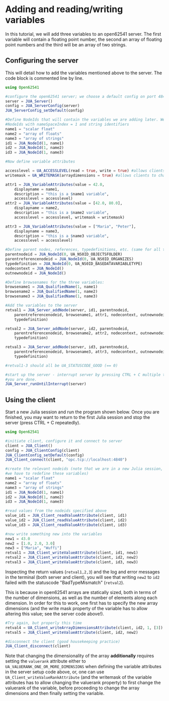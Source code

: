 # Adding and reading/writing variables

In this tutorial, we will add three variables to an open62541 server. The first
variable will contain a floating point number, the second an array of floating
point numbers and the third will be an array of two strings.

## Configuring the server

This will detail how to add the variables mentioned above to the server. The
code block is commented line by line.

```julia
using Open62541

#configure the open62541 server; we choose a default config on port 4840.
server = JUA_Server()
config = JUA_ServerConfig(server)
JUA_ServerConfig_setDefault(config)

#Define NodeIds that will contain the variables we are adding later. We define 
#NodeIds with nameSpaceIndex = 1 and string identifiers
name1 = "scalar float"
name2 = "array of floats"
name3 = "array of strings"
id1 = JUA_NodeId(1, name1)
id2 = JUA_NodeId(1, name2)
id3 = JUA_NodeId(1, name3)

#Now define variable attributes

accesslevel = UA_ACCESSLEVEL(read = true, write = true) #allows clients to read/write the value of a variable
writemask = UA_WRITEMASK(arraydimensions = true) #allows clients to change the array dimensions of a variable

attr1 = JUA_VariableAttributes(value = 42.0,
    displayname = name1,
    description = "this is a $name1 variable",
    accesslevel = accesslevel)
attr2 = JUA_VariableAttributes(value = [42.0, 80.0],
    displayname = name2,
    description = "this is a $name2 variable",
    accesslevel = accesslevel, writemask = writemask)

attr3 = JUA_VariableAttributes(value = ["Maria", "Peter"],
    displayname = name3,
    description = "this is a $name3 variable",
    accesslevel = accesslevel)

#Define parent nodes, references, typedefinitions, etc. (same for all three variables)
parentnodeid = JUA_NodeId(0, UA_NS0ID_OBJECTSFOLDER)
parentreferencenodeid = JUA_NodeId(0, UA_NS0ID_ORGANIZES)
typedefinition = JUA_NodeId(0, UA_NS0ID_BASEDATAVARIABLETYPE)
nodecontext = JUA_NodeId()
outnewnodeid = JUA_NodeId()

#Define browsenames for the three variables:
browsename1 = JUA_QualifiedName(1, name1)
browsename2 = JUA_QualifiedName(1, name2)
browsename3 = JUA_QualifiedName(1, name3)

#Add the variables to the server
retval1 = JUA_Server_addNode(server, id1, parentnodeid,
    parentreferencenodeid, browsename1, attr1, nodecontext, outnewnodeid,
    typedefinition)

retval2 = JUA_Server_addNode(server, id2, parentnodeid,
    parentreferencenodeid, browsename2, attr2, nodecontext, outnewnodeid,
    typedefinition)

retval3 = JUA_Server_addNode(server, id3, parentnodeid,
    parentreferencenodeid, browsename3, attr3, nodecontext, outnewnodeid,
    typedefinition)

#retval1-3 should all be UA_STATUSCODE_GOOD (== 0)

#start up the server - interrupt server by pressing CTRL + C multiple times when 
#you are done.
JUA_Server_runUntilInterrupt(server)
```

## Using the client

Start a new Julia session and run the program shown below. Once you are finished,
you may want to return to the first Julia session and stop the server (press
CTRL + C repeatedly).

```julia
using Open62541

#initiate client, configure it and connect to server
client = JUA_Client()
config = JUA_ClientConfig(client)
JUA_ClientConfig_setDefault(config)
JUA_Client_connect(client, "opc.tcp://localhost:4840")

#create the relevant nodeids (note that we are in a new Julia session, therefore,
#we have to redefine these variables)
name1 = "scalar float"
name2 = "array of floats"
name3 = "array of strings"
id1 = JUA_NodeId(1, name1)
id2 = JUA_NodeId(1, name2)
id3 = JUA_NodeId(1, name3)

#read values from the nodeids specified above
value_id1 = JUA_Client_readValueAttribute(client, id1)
value_id2 = JUA_Client_readValueAttribute(client, id2)
value_id3 = JUA_Client_readValueAttribute(client, id3)

#now write something new into the variables
new1 = 43.0
new2 = [1.0, 2.0, 3.0]
new3 = ["Maria", "Wuffi"]
retval1 = JUA_Client_writeValueAttribute(client, id1, new1)
retval2 = JUA_Client_writeValueAttribute(client, id2, new2)
retval3 = JUA_Client_writeValueAttribute(client, id3, new3)
```

Inspecting the return values (`retval1,2,3`) and the log and error messages in the
terminal (both server and client), you will see that writing `new2` to `id2`
failed with the statuscode "BadTypeMismatch" (`retval2`).

This is because in open62541 arrays are statically sized, both in terms of the
number of dimensions, as well as the number of elements along each dimension.
In order for this to work, one first has to specify the new array dimensions
(and the write mask property of the variable has to allow altering this value;
see the server code above!).

```julia
#Try again, but properly this time
retval4 = UA_Client_writeArrayDimensionsAttribute(client, id2, 1, [3])
retval5 = JUA_Client_writeValueAttribute(client, id2, new2)

#disconnect the client (good housekeeping practice)
JUA_Client_disconnect(client)
```

Note that changing the dimensionality of the array **additionally** requires
setting the `valuerank` attribute either to `UA_VALUERANK_ONE_OR_MORE_DIMENSIONS`
when defining the variable attributes in the server setup code above, or, one
can use `UA_Client_writeValueRankAttribute` (and the writemask of the variable
attributes has to allow changing the valuerank property) to first change the
valuerank of the variable, before proceeding to change the array dimensions and
then finally setting the variable.
